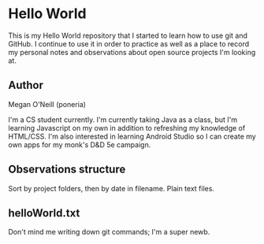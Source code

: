 # Hello World
This is my Hello World repository that I started to learn how to use git and GitHub. I continue to use it in order to practice as well as a place to record my personal notes and observations about open source projects I'm looking at.

## Author
Megan O'Neill (poneria)

I'm a CS student currently. I'm currently taking Java as a class, but I'm learning Javascript on my own in addition to refreshing my knowledge of HTML/CSS. I'm also interested in learning Android Studio so I can create my own apps for my monk's D&D 5e campaign.

## Observations structure
Sort by project folders, then by date in filename. Plain text files.

## helloWorld.txt
Don't mind me writing down git commands; I'm a super newb.

